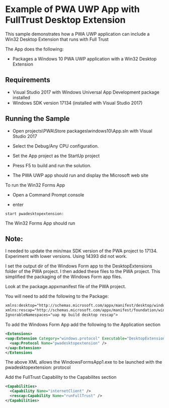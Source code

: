 # Example of PWA UWP App with FullTrust Desktop Extension

This sample demonstrates how a PWA UWP application can include a Win32 Desktop Extension that runs with Full Trust

The App does the following:

* Packages a Windows 10 PWA UWP application with a Win32 Desktop Extension



## Requirements

* Visual Studio 2017 with Windows Universal App Development package installed
* Windows SDK version 17134 (installed with Visual Studio 2017) 

## Running the Sample

* Open projects\PWA\Store packages\windows10\App.sln with Visual Studio 2017

* Select the Debug/Any CPU configuration. 

* Set the App project as the StartUp project

* Press F5 to build and run the solution. 

* The PWA UWP app should run and display the Microsoft web site

To run the Win32 Forms App

* Open a Command Prompt console

* enter 

```console
start pwadesktopextension:
``` 

The Win32 Forms App should run

## Note:

I needed to update the min/max SDK version of the PWA project to 17134. Experiment with lower versions. Using 14393 did not work.

I set the output dir of the Windows Form app to the DesktopExtensions folder of the PWA project. I then added these files to the PWA project. 
This simplified the packaging of the Windows Form app files.

Look at the package.appxmanifest file of the PWA project. 

You will need to add the following to the Package:

```xml
xmlns:desktop="http://schemas.microsoft.com/appx/manifest/desktop/windows10" 
xmlns:rescap="http://schemas.microsoft.com/appx/manifest/foundation/windows10/restrictedcapabilities" 
IgnorableNamespaces="uap mp build desktop rescap">
```

To add the Windows Form App add the following to the Application section

```xml
<Extensions>
<uap:Extension Category="windows.protocol" Executable="DesktopExtensions/WindowsFormsApp1.exe" EntryPoint="Windows.FullTrustApplication">
  <uap:Protocol Name="pwadesktopextension" />
</uap:Extension>
</Extensions
```

The above XML allows the WindowsFormsApp1.exe to be launched with the pwadesktopextension: protocol

Add the FullTrust Capability to the Capabilites section
```xml
<Capabilities>
  <Capability Name="internetClient" />
  <rescap:Capability Name="runFullTrust" />
</Capabilities>
```

